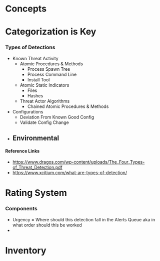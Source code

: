 
# Concepts 


# Categorization is Key 

### Types of Detections
- Known Threat Activity 
   - Atomic Procedures & Methods
     - Process Spawn Tree
     - Process Command Line
     - Install Tool
   - Atomic Static Indicators 
     - Files
     - Hashes
   - Threat Actor Algorithms
     - Chained Atomic Procedures & Methods
- Configurations
  - Deviation From Known Good Config
  - Validate Config Change 
- Environmental
  - 

#### Reference Links 
- https://www.dragos.com/wp-content/uploads/The_Four_Types-of_Threat_Detection.pdf
- https://www.xcitium.com/what-are-types-of-detection/


# Rating System 



### Components
- Urgency = Where should this detection fall  in the Alerts Queue  aka in what order should this be worked
- 


# Inventory 


# 